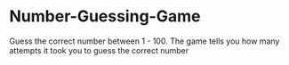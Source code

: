 # Number-Guessing-Game
Guess the correct number between 1 - 100. The game tells you how many attempts it took you to guess the correct number
